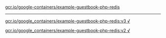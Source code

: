[gcr.io/google-containers/example-guestbook-php-redis](https://hub.docker.com/r/sqeven/example-guestbook-php-redis/tags/) 

----
[gcr.io/google_containers/example-guestbook-php-redis:v3 √](https://hub.docker.com/r/sqeven/example-guestbook-php-redis/tags/)

[gcr.io/google_containers/example-guestbook-php-redis:v2 √](https://hub.docker.com/r/sqeven/example-guestbook-php-redis/tags/)

